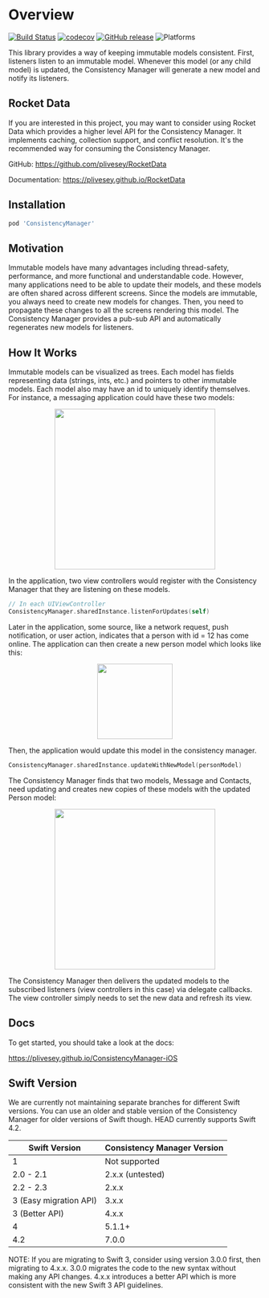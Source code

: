 # Overview

[![Build Status](https://travis-ci.org/plivesey/ConsistencyManager-iOS.svg?branch=master)](https://travis-ci.org/plivesey/ConsistencyManager-iOS)
[![codecov](https://codecov.io/gh/plivesey/ConsistencyManager-iOS/branch/master/graph/badge.svg)](https://codecov.io/gh/plivesey/ConsistencyManager-iOS)
[![GitHub release](https://img.shields.io/github/release/plivesey/ConsistencyManager-iOS.svg?maxAge=86400)](https://github.com/plivesey/ConsistencyManager-iOS/releases)
![Platforms](https://img.shields.io/badge/platforms-iOS%20%7C%20tvOS%20%7C%20macOS-blue.svg)

This library provides a way of keeping immutable models consistent. First, listeners listen to an immutable model. Whenever this model (or any child model) is updated, the Consistency Manager will generate a new model and notify its listeners.

## Rocket Data

If you are interested in this project, you may want to consider using Rocket Data which provides a higher level API for the Consistency Manager. It implements caching, collection support, and conflict resolution. It's the recommended way for consuming the Consistency Manager.

GitHub: https://github.com/plivesey/RocketData

Documentation: https://plivesey.github.io/RocketData

## Installation

```ruby
pod 'ConsistencyManager'
```

## Motivation

Immutable models have many advantages including thread-safety, performance, and more functional and understandable code. However, many applications need to be able to update their models, and these models are often shared across different screens. Since the models are immutable, you always need to create new models for changes. Then, you need to propagate these changes to all the screens rendering this model. The Consistency Manager provides a pub-sub API and automatically regenerates new models for listeners.

## How It Works

Immutable models can be visualized as trees. Each model has fields representing data (strings, ints, etc.) and pointers to other immutable models. Each model also may have an id to uniquely identify themselves. For instance, a messaging application could have these two models:

<div align="center"><img src="https://raw.githubusercontent.com/plivesey/ConsistencyManager-iOS/master/docs/images/treeOriginal.png" height="320px" /></div>

In the application, two view controllers would register with the Consistency Manager that they are listening on these models.

```swift
// In each UIViewController
ConsistencyManager.sharedInstance.listenForUpdates(self)
```

Later in the application, some source, like a network request, push notification, or user action, indicates that a person with id = 12 has come online. The application can then create a new person model which looks like this:

<div align="center"><img src="https://raw.githubusercontent.com/plivesey/ConsistencyManager-iOS/master/docs/images/nodeUpdate.png" height="150px" /></div>

Then, the application would update this model in the consistency manager.

```swift
ConsistencyManager.sharedInstance.updateWithNewModel(personModel)
```

The Consistency Manager finds that two models, Message and Contacts, need updating and creates new copies of these models with the updated Person model:

<div align="center"><img src="https://raw.githubusercontent.com/plivesey/ConsistencyManager-iOS/master/docs/images/treeUpdate.png" height="320px" /></div>

The Consistency Manager then delivers the updated models to the subscribed listeners (view controllers in this case) via delegate callbacks. The view controller simply needs to set the new data and refresh its view.

## Docs

To get started, you should take a look at the docs:

https://plivesey.github.io/ConsistencyManager-iOS

## Swift Version

We are currently not maintaining separate branches for different Swift versions. You can use an older and stable version of the Consistency Manager for older versions of Swift though. HEAD currently supports Swift 4.2.

| Swift Version | Consistency Manager Version  |
|---------------|------------------------------|
| 1             | Not supported                |
| 2.0 - 2.1     | 2.x.x (untested)             |
| 2.2 - 2.3     | 2.x.x                        |
| 3 (Easy migration API) | 3.x.x               |
| 3 (Better API) | 4.x.x                       |
| 4             | 5.1.1+                       |
| 4.2           | 7.0.0                        |

NOTE: If you are migrating to Swift 3, consider using version 3.0.0 first, then migrating to 4.x.x. 3.0.0 migrates the code to the new syntax without making any API changes. 4.x.x introduces a better API which is more consistent with the new Swift 3 API guidelines.

